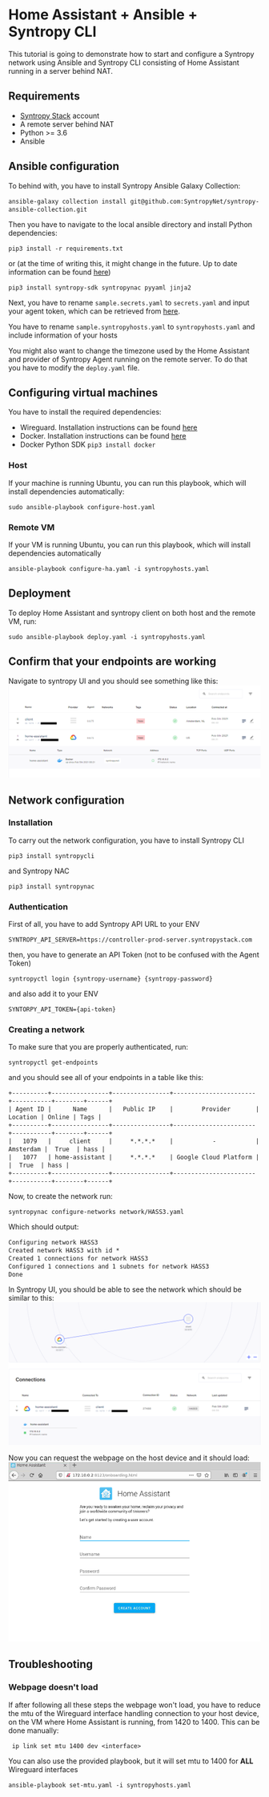 # Home Assistant + Ansible + Syntropy CLI
This tutorial is going to demonstrate how to start and configure a Syntropy network using Ansible and Syntropy CLI consisting of Home
Assistant running in a server behind NAT.

## Requirements
- [Syntropy Stack](https://www.syntropystack.com/) account
- A remote server behind NAT
- Python >= 3.6
- Ansible

## Ansible configuration
To behind with, you have to install Syntropy Ansible Galaxy Collection:
```
ansible-galaxy collection install git@github.com:SyntropyNet/syntropy-ansible-collection.git
```
Then you have to navigate to the local ansible directory and install Python dependencies:
```
pip3 install -r requirements.txt
```
or (at the time of writing this, it might change in the future. Up to date information can be found [here](https://docs.syntropystack.com/docs/ansible-installation))
```
pip3 install syntropy-sdk syntropynac pyyaml jinja2
```

Next, you have to rename ``sample.secrets.yaml`` to ``secrets.yaml`` and input your agent token, which can be retrieved from [here](https://platform.syntropystack.com/).

You have to rename ```sample.syntropyhosts.yaml``` to ```syntropyhosts.yaml``` and include information of your hosts

You might also want to change the timezone used by the Home Assistant and provider of Syntropy Agent running on the remote server. To do that you have to modify the ``deploy.yaml`` file.

## Configuring virtual machines

You have to install the required dependencies:
- Wireguard. Installation instructions can be found [here](https://www.wireguard.com/install/)
- Docker. Installation instructions can be found [here](https://docs.docker.com/get-docker/)
- Docker Python SDK ``pip3 install docker``

### Host
If your machine is running Ubuntu, you can run this playbook, which will install dependencies automatically:
```
sudo ansible-playbook configure-host.yaml
```

### Remote VM
If your VM is running Ubuntu, you can run this playbook, which will install dependencies automatically
```
ansible-playbook configure-ha.yaml -i syntropyhosts.yaml
```

## Deployment

To deploy Home Assistant and syntropy client on both host and the remote VM, run:
```
sudo ansible-playbook deploy.yaml -i syntropyhosts.yaml
```

## Confirm that your endpoints are working
Navigate to syntropy UI and you should see something like this:
![](./assets/hass3-endpoints.png)

## Network configuration
### Installation
To carry out the network configuration, you have to install Syntropy CLI
```
pip3 install syntropycli
```
and Syntropy NAC
```
pip3 install syntropynac
```
### Authentication
First of all, you have to add Syntropy API URL to your ENV
```
SYNTROPY_API_SERVER=https://controller-prod-server.syntropystack.com
```
then, you have to generate an API Token (not to be confused with the Agent Token)
```
syntropyctl login {syntropy-username} {syntropy-password}
```
and also add it to your ENV
```
SYNTORPY_API_TOKEN={api-token}
```
### Creating a network
To make sure that you are properly authenticated, run:
```
syntropyctl get-endpoints
```
and you should see all of your endpoints in a table like this:
```
+----------+----------------+----------------+-----------------------+-----------+--------+------+
| Agent ID |      Name      |   Public IP    |        Provider       |  Location | Online | Tags |
+----------+----------------+----------------+-----------------------+-----------+--------+------+
|   1079   |     client     |     *.*.*.*    |           -           | Amsterdam |  True  | hass |
|   1077   | home-assistant |     *.*.*.*    | Google Cloud Platform |           |  True  | hass |
+----------+----------------+----------------+-----------------------+-----------+--------+------+
```
Now, to create the network run:
```
syntropynac configure-networks network/HASS3.yaml
```
Which should output:
```
Configuring network HASS3
Created network HASS3 with id *
Created 1 connections for network HASS3
Configured 1 connections and 1 subnets for network HASS3
Done
```
In Syntropy UI, you should be able to see the network which should be similar to this:
![](./assets/hass3-network.png)

Now you can request the webpage on the host device and it should load:
![](./assets/hass3-ha.png)

## Troubleshooting

### Webpage doesn't load
If after following all these steps the webpage won't load, you have to reduce the mtu of the Wireguard interface handling connection to your host device, on the VM where Home Assistant is running, from 1420 to 1400.
This can be done manually:
```
 ip link set mtu 1400 dev <interface>
```
You can also use the provided playbook, but it will set mtu to 1400 for **ALL** Wireguard interfaces
```
ansible-playbook set-mtu.yaml -i syntropyhosts.yaml
```

